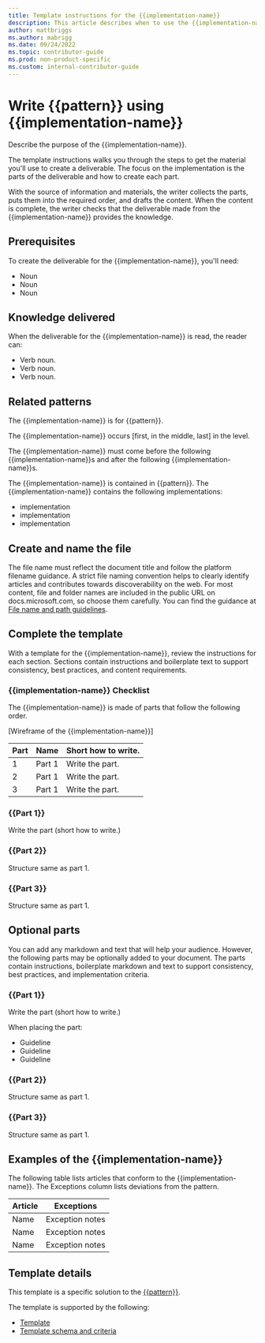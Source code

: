 ```yaml
---
title: Template instructions for the {{implementation-name}}
description: This article describes when to use the {{implementation-name}} and how to create useful {{implementation-name}}.
author: mattbriggs
ms.author: mabrigg
ms.date: 09/24/2022
ms.topic: contributor-guide
ms.prod: non-product-specific
ms.custom: internal-contributor-guide
---
```


# Write {{pattern}} using {{implementation-name}}

Describe the purpose of the {{implementation-name}}.

The template instructions walks you through the steps to get the material you'll use to create a deliverable. The focus on the implementation is the parts of the deliverable and how to create each part.

With the source of information and materials, the writer collects the parts, puts them into the required order, and drafts the content. When the content is complete, the writer checks that the deliverable made from the
{{implementation-name}} provides the knowledge.

## Prerequisites

To create the deliverable for the {{implementation-name}}, you'll need:
- Noun
- Noun
- Noun

## Knowledge delivered

When the deliverable for the {{implementation-name}} is read, the reader can:
- Verb noun.
- Verb noun.
- Verb noun.

## Related patterns

The {{implementation-name}} is for {{pattern}}.

The {{implementation-name}} occurs [first, in the middle, last] in the level.

The {{implementation-name}} must come before the following {{implementation-name}}s and
after the following {{implementation-name}}s.

The {{implementation-name}} is contained in {{pattern}}. The {{implementation-name}}
contains the following implementations:

- implementation
- implementation
- implementation

## Create and name the file

The file name must reflect the document title and follow the platform filename guidance. 
A strict file naming convention helps to clearly identify articles and contributes towards 
discoverability on the web. For most content, file and folder names are included in the 
public URL on docs.microsoft.com, so choose them carefully. You can find the guidance at
[File name and path guidelines](../../contribute/file-path-guidelines.md).

## Complete the template

With a template for the {{implementation-name}}, review the instructions for each section.
Sections contain instructions and boilerplate text to support consistency, best practices,
and content requirements.
### {{implementation-name}} Checklist

The {{implementation-name}} is made of parts that follow the following order.

[Wireframe of the {{implementation-name}}]

| Part | Name | Short how to write. |
| --- | --- | --- |
| 1 | Part 1 | Write the part. |
| 2 | Part 1 | Write the part. |
| 3 | Part 1 | Write the part. |

### {{Part 1}}

Write the part (short how to write.)

### {{Part 2}}

Structure same as part 1.

### {{Part 3}}

Structure same as part 1.

## Optional parts

You can add any markdown and text that will help your audience. However, the following 
parts may be optionally added to your document. The parts contain instructions, 
boilerplate markdown and text to support consistency, best practices, and implementation
criteria. 

### {{Part 1}}

Write the part (short how to write.)

When placing the part:
- Guideline
- Guideline
- Guideline

### {{Part 2}}

Structure same as part 1.

### {{Part 3}}

Structure same as part 1.

## Examples of the {{implementation-name}}

The following table lists articles that conform to the {{implementation-name}}. The Exceptions column lists deviations from the pattern.

| Article | Exceptions |
| --- | --- |
| Name | Exception notes |
| Name | Exception notes |
| Name | Exception notes |

## Template details

This template is a specific solution to the [{{pattern}}](../library/pattern-library-intro.md).

The template is supported by the following:
- [Template](../library/pattern-library-intro.md)
- [Template schema and criteria](../library/pattern-library-intro.md)